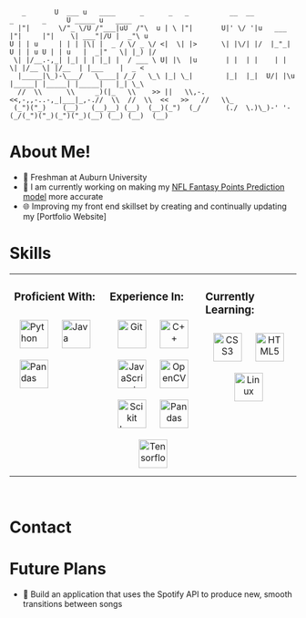 ```
   _       U  ___ u   ____      _      _   _          __  __              _       _     U _____ u   ____     
  |"|       \/"_ \/U /"___|uU  /"\  u | \ |"|       U|' \/ '|u   ___     |"|     |"|    \| ___"|/U |  _"\ u  
U | | u     | | | |\| |  _ / \/ _ \/ <|  \| |>      \| |\/| |/  |_"_|  U | | u U | | u   |  _|"   \| |_) |/  
 \| |/__.-,_| |_| | | |_| |  / ___ \ U| |\  |u       | |  | |    | |    \| |/__ \| |/__  | |___    |  _ <    
  |_____|\_)-\___/   \____| /_/   \_\ |_| \_|        |_|  |_|  U/| |\u   |_____| |_____| |_____|   |_| \_\   
  //  \\      \\     _)(|_   \\    >> ||   \\,-.    <<,-,,-..-,_|___|_,-.//  \\  //  \\  <<   >>   //   \\_  
 (_")("_)    (__)   (__)__) (__)  (__)(_")  (_/      (./  \.)\_)-' '-(_/(_")("_)(_")("_)(__) (__) (__)  (__) 

 ```

# About Me!

- 🦅 Freshman at Auburn University
- 🏈 I am currently working on making my [NFL Fantasy Points Prediction model](https://github.com/LoganMiller5505/nfl-data) more accurate
- 🌐 Improving my front end skillset by creating and continually updating my [Portfolio Website]

# Skills

<table><tr><td valign="top" width="33%">

### Proficient With:  
<img style="margin: 10px" src="https://profilinator.rishav.dev/skills-assets/python-original.svg" alt="Python" height="50" />  
<img style="margin: 10px" src="https://profilinator.rishav.dev/skills-assets/java-original-wordmark.svg"" alt="Java" height="50" />  
<img style="margin: 10px" src="https://upload.wikimedia.org/wikipedia/commons/2/22/Pandas_mark.svg" alt="Pandas" height="50" />  
 
</div>
</td><td valign="top" width="33%">

### Experience In:
<div align="center">  
<img style="margin: 10px" src="https://profilinator.rishav.dev/skills-assets/git-scm-icon.svg" alt="Git" height="50" />  
<img style="margin: 10px" src="https://profilinator.rishav.dev/skills-assets/cplusplus-original.svg" alt="C++" height="50" />  
<img style="margin: 10px" src="https://profilinator.rishav.dev/skills-assets/javascript-original.svg" alt="JavaScript" height="50" />    
<img style="margin: 10px" src="https://profilinator.rishav.dev/skills-assets/opencv-icon.svg" alt="OpenCV" height="50" />  
<img style="margin: 10px" src="https://upload.wikimedia.org/wikipedia/commons/0/05/Scikit_learn_logo_small.svg" alt="Scikit Learn" height="50" />  
<img style="margin: 10px" src="https://profilinator.rishav.dev/skills-assets/keras.png" alt="Pandas" height="50" />  
<img style="margin: 10px" src="https://profilinator.rishav.dev/skills-assets/tensorflow-icon.svg" alt="Tensorflow" height="50" />  
</div>

</td><td valign="top" width="33%">



### Currently Learning:
<div align="center">   
<img style="margin: 10px" src="https://profilinator.rishav.dev/skills-assets/css3-original-wordmark.svg" alt="CSS3" height="50" />  
<img style="margin: 10px" src="https://profilinator.rishav.dev/skills-assets/html5-original-wordmark.svg" alt="HTML5" height="50" /> 
<img style="margin: 10px" src="https://profilinator.rishav.dev/skills-assets/linux-original.svg" alt="Linux" height="50" /> 
</div>

</td></tr></table>  

<br/>  


# Contact

# Future Plans
- 🎵 Build an application that uses the Spotify API to produce new, smooth transitions between songs


<!--
**LoganMiller5505/LoganMiller5505** is a ✨ _special_ ✨ repository because its `README.md` (this file) appears on your GitHub profile.

Here are some ideas to get you started:

- 🔭 I’m currently working on ...
- 🌱 I’m currently learning ...
- 👯 I’m looking to collaborate on ...
- 🤔 I’m looking for help with ...
- 💬 Ask me about ...
- 📫 How to reach me: ...
- 😄 Pronouns: ...
- ⚡ Fun fact: ...
-->
